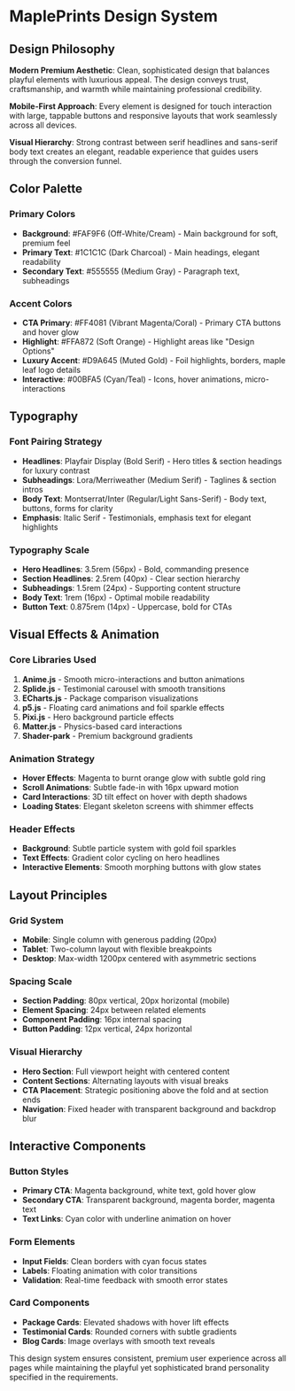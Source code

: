 # MaplePrints Design System

## Design Philosophy

**Modern Premium Aesthetic**: Clean, sophisticated design that balances playful elements with luxurious appeal. The design conveys trust, craftsmanship, and warmth while maintaining professional credibility.

**Mobile-First Approach**: Every element is designed for touch interaction with large, tappable buttons and responsive layouts that work seamlessly across all devices.

**Visual Hierarchy**: Strong contrast between serif headlines and sans-serif body text creates an elegant, readable experience that guides users through the conversion funnel.

## Color Palette

### Primary Colors
- **Background**: #FAF9F6 (Off-White/Cream) - Main background for soft, premium feel
- **Primary Text**: #1C1C1C (Dark Charcoal) - Main headings, elegant readability
- **Secondary Text**: #555555 (Medium Gray) - Paragraph text, subheadings

### Accent Colors
- **CTA Primary**: #FF4081 (Vibrant Magenta/Coral) - Primary CTA buttons and hover glow
- **Highlight**: #FFA872 (Soft Orange) - Highlight areas like "Design Options"
- **Luxury Accent**: #D9A645 (Muted Gold) - Foil highlights, borders, maple leaf logo details
- **Interactive**: #00BFA5 (Cyan/Teal) - Icons, hover animations, micro-interactions

## Typography

### Font Pairing Strategy
- **Headlines**: Playfair Display (Bold Serif) - Hero titles & section headings for luxury contrast
- **Subheadings**: Lora/Merriweather (Medium Serif) - Taglines & section intros
- **Body Text**: Montserrat/Inter (Regular/Light Sans-Serif) - Body text, buttons, forms for clarity
- **Emphasis**: Italic Serif - Testimonials, emphasis text for elegant highlights

### Typography Scale
- **Hero Headlines**: 3.5rem (56px) - Bold, commanding presence
- **Section Headlines**: 2.5rem (40px) - Clear section hierarchy
- **Subheadings**: 1.5rem (24px) - Supporting content structure
- **Body Text**: 1rem (16px) - Optimal mobile readability
- **Button Text**: 0.875rem (14px) - Uppercase, bold for CTAs

## Visual Effects & Animation

### Core Libraries Used
1. **Anime.js** - Smooth micro-interactions and button animations
2. **Splide.js** - Testimonial carousel with smooth transitions
3. **ECharts.js** - Package comparison visualizations
4. **p5.js** - Floating card animations and foil sparkle effects
5. **Pixi.js** - Hero background particle effects
6. **Matter.js** - Physics-based card interactions
7. **Shader-park** - Premium background gradients

### Animation Strategy
- **Hover Effects**: Magenta to burnt orange glow with subtle gold ring
- **Scroll Animations**: Subtle fade-in with 16px upward motion
- **Card Interactions**: 3D tilt effect on hover with depth shadows
- **Loading States**: Elegant skeleton screens with shimmer effects

### Header Effects
- **Background**: Subtle particle system with gold foil sparkles
- **Text Effects**: Gradient color cycling on hero headlines
- **Interactive Elements**: Smooth morphing buttons with glow states

## Layout Principles

### Grid System
- **Mobile**: Single column with generous padding (20px)
- **Tablet**: Two-column layout with flexible breakpoints
- **Desktop**: Max-width 1200px centered with asymmetric sections

### Spacing Scale
- **Section Padding**: 80px vertical, 20px horizontal (mobile)
- **Element Spacing**: 24px between related elements
- **Component Padding**: 16px internal spacing
- **Button Padding**: 12px vertical, 24px horizontal

### Visual Hierarchy
- **Hero Section**: Full viewport height with centered content
- **Content Sections**: Alternating layouts with visual breaks
- **CTA Placement**: Strategic positioning above the fold and at section ends
- **Navigation**: Fixed header with transparent background and backdrop blur

## Interactive Components

### Button Styles
- **Primary CTA**: Magenta background, white text, gold hover glow
- **Secondary CTA**: Transparent background, magenta border, magenta text
- **Text Links**: Cyan color with underline animation on hover

### Form Elements
- **Input Fields**: Clean borders with cyan focus states
- **Labels**: Floating animation with color transitions
- **Validation**: Real-time feedback with smooth error states

### Card Components
- **Package Cards**: Elevated shadows with hover lift effects
- **Testimonial Cards**: Rounded corners with subtle gradients
- **Blog Cards**: Image overlays with smooth text reveals

This design system ensures consistent, premium user experience across all pages while maintaining the playful yet sophisticated brand personality specified in the requirements.